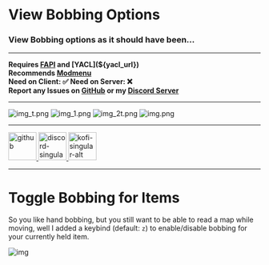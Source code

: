 # View Bobbing Options
### View Bobbing options as it should have been...

___

**Requires [FAPI](${fabric_api_url}) and [YACL](${yacl_url})**\
**Recommends [Modmenu](${modmenu_url})**\
**Need on Client: ✅  Need on Server: ❌**\
**Report any Issues on [GitHub](https://github.com/GravityCY/ViewBobbingOptions/issues) or my [Discord Server](https://discord.gg/7AszMrEEjt)**

___

![img_t.png](https://i.imgur.com/Xtlsr9M.png)
![img_1.png](https://i.imgur.com/9IHBZJf.png)
![img_2t.png](https://i.imgur.com/RwTroJs.png)
![img.png](https://i.imgur.com/WmMJNat.png)

___

<a href="https://github.com/GravityCY/ViewBobbingOptions">
    <img alt="github" height="56" src="https://cdn.jsdelivr.net/npm/@intergrav/devins-badges@3/assets/cozy/available/github_vector.svg">
</a>

<a href="https://discord.gg/7AszMrEEjt">
    <img alt="discord-singular" height="56" src="https://cdn.jsdelivr.net/npm/@intergrav/devins-badges@3/assets/cozy/social/discord-singular_vector.svg">
</a>

<a href="https://ko-fi.com/gravityio">
    <img alt="kofi-singular-alt" height="56" src="https://cdn.jsdelivr.net/npm/@intergrav/devins-badges@3/assets/cozy/donate/kofi-singular-alt_vector.svg">
</a>

___

# Toggle Bobbing for Items
So you like hand bobbing, but you still want to be able to read 
a map while moving, well I added a keybind (default: `z`) to enable/disable bobbing for your currently held item.

![img](https://i.ibb.co/HN7VrDF/ezgif-com-optimize.gif)
